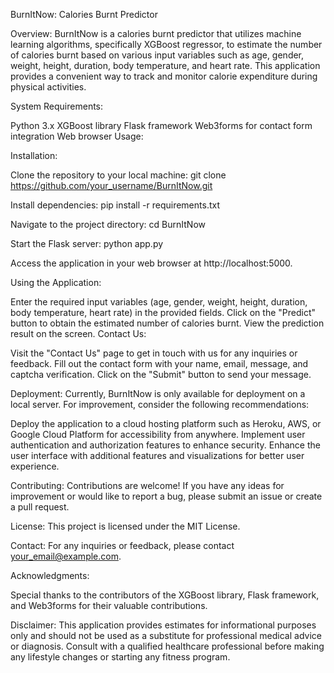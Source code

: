 BurnItNow: Calories Burnt Predictor

Overview:
BurnItNow is a calories burnt predictor that utilizes machine learning algorithms, specifically XGBoost regressor, to estimate the number of calories burnt based on various input variables such as age, gender, weight, height, duration, body temperature, and heart rate. This application provides a convenient way to track and monitor calorie expenditure during physical activities.

System Requirements:

Python 3.x
XGBoost library
Flask framework
Web3forms for contact form integration
Web browser
Usage:

Installation:

Clone the repository to your local machine:
git clone https://github.com/your_username/BurnItNow.git

Install dependencies:
pip install -r requirements.txt

Navigate to the project directory:
cd BurnItNow

Start the Flask server:
python app.py

Access the application in your web browser at http://localhost:5000.


Using the Application:

Enter the required input variables (age, gender, weight, height, duration, body temperature, heart rate) in the provided fields.
Click on the "Predict" button to obtain the estimated number of calories burnt.
View the prediction result on the screen.
Contact Us:

Visit the "Contact Us" page to get in touch with us for any inquiries or feedback.
Fill out the contact form with your name, email, message, and captcha verification.
Click on the "Submit" button to send your message.

Deployment:
Currently, BurnItNow is only available for deployment on a local server. For improvement, consider the following recommendations:

Deploy the application to a cloud hosting platform such as Heroku, AWS, or Google Cloud Platform for accessibility from anywhere.
Implement user authentication and authorization features to enhance security.
Enhance the user interface with additional features and visualizations for better user experience.

Contributing:
Contributions are welcome! If you have any ideas for improvement or would like to report a bug, please submit an issue or create a pull request.

License:
This project is licensed under the MIT License.

Contact:
For any inquiries or feedback, please contact your_email@example.com.

Acknowledgments:

Special thanks to the contributors of the XGBoost library, Flask framework, and Web3forms for their valuable contributions.

Disclaimer:
This application provides estimates for informational purposes only and should not be used as a substitute for professional medical advice or diagnosis. Consult with a qualified healthcare professional before making any lifestyle changes or starting any fitness program.

